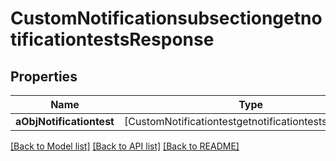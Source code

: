 # CustomNotificationsubsectiongetnotificationtestsResponse

## Properties
Name | Type | Description | Notes
------------ | ------------- | ------------- | -------------
**aObjNotificationtest** | [CustomNotificationtestgetnotificationtestsResponse] |  | 

[[Back to Model list]](../README.md#documentation-for-models) [[Back to API list]](../README.md#documentation-for-api-endpoints) [[Back to README]](../README.md)


